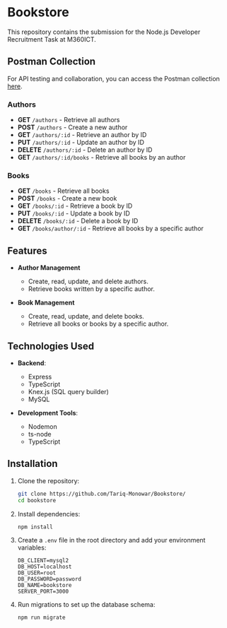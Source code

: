 # Bookstore
This repository contains the submission for the Node.js Developer Recruitment Task at M360ICT.
## Postman Collection
For API testing and collaboration, you can access the Postman collection [here](https://m360ict-6541.postman.co/workspace/Team-Workspace~091e4e29-4531-46dc-84a8-40a03f552561/collection/28046716-dc954cb6-340a-410a-ad4b-f5cc1b9b52f7?action=share&creator=28046716).

### Authors

- **GET** `/authors` - Retrieve all authors
- **POST** `/authors` - Create a new author
- **GET** `/authors/:id` - Retrieve an author by ID
- **PUT** `/authors/:id` - Update an author by ID
- **DELETE** `/authors/:id` - Delete an author by ID
- **GET** `/authors/:id/books` - Retrieve all books by an author

### Books

- **GET** `/books` - Retrieve all books
- **POST** `/books` - Create a new book
- **GET** `/books/:id` - Retrieve a book by ID
- **PUT** `/books/:id` - Update a book by ID
- **DELETE** `/books/:id` - Delete a book by ID
- **GET** `/books/author/:id` - Retrieve all books by a specific author


## Features
- **Author Management**
  - Create, read, update, and delete authors.
  - Retrieve books written by a specific author.

- **Book Management**
  - Create, read, update, and delete books.
  - Retrieve all books or books by a specific author.

## Technologies Used

- **Backend**: 
  - Express
  - TypeScript
  - Knex.js (SQL query builder)
  - MySQL

- **Development Tools**:
  - Nodemon
  - ts-node
  - TypeScript

## Installation

1. Clone the repository:
    ```bash
    git clone https://github.com/Tariq-Monowar/Bookstore/
    cd bookstore
    ```

2. Install dependencies:
    ```bash
    npm install
    ```

3. Create a `.env` file in the root directory and add your environment variables:
    ```plaintext
    DB_CLIENT=mysql2
    DB_HOST=localhost
    DB_USER=root
    DB_PASSWORD=password
    DB_NAME=bookstore
    SERVER_PORT=3000
    ```

4. Run migrations to set up the database schema:
    ```bash
    npm run migrate
    ```
